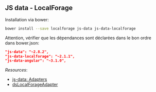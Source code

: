 ## JS data - LocalForage

Installation via bower:
``` bash
bower install --save localforage js-data js-data-localforage
```

Attention, vérifier que les dépendances sont déclarées dans le bon ordre dans bower.json:

``` json
"js-data": "~2.8.2",
"js-data-localforage": "~2.1.1",
"js-data-angular": "~3.1.0",
``` 

*Resources*:

* [js-data: Adapters](http://www.js-data.io/docs/working-with-adapters)
* [dsLocalForageAdapter](http://www.js-data.io/v2.8/docs/dslocalforageadapter)
